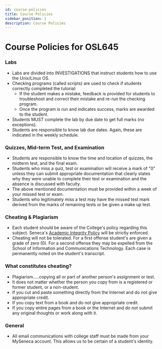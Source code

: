 ```yaml
---
id: course-policies
title: Course Policies
sidebar_position: 1
description: Course Policies
---
```


# Course Policies for OSL645

### Labs

  - Labs are divided into INVESTIGATIONS that instruct students how to use the Unix/Linux OS.
  - Checking programs (called scripts) are used to check if students correctly completed the tutorial:
     - If the student makes a mistake, feedback is provided for students to troubleshoot and correct their mistake and re-run the checking program.
     - Once the program is run and indicates success, marks are awarded to the student.
  - Students MUST complete the lab by due date to get full marks (no exceptions).
  - Students are responsible to know lab due dates. Again, these are indicated in the weekly schedule.

### Quizzes, Mid-term Test, and Examination

  - Students are responsible to know the time and location of quizzes, the midterm test, and the final exam.
  - Students who miss a quiz, test or examination will receive a mark of "0" unless they can submit appropriate documentation that clearly states why they were unable to complete their test or examination and the absence is discussed with faculty.
  - The above mentioned documentation must be provided within a week of your missed test or exam.
  - Students who legitimately miss a test may have the missed test mark derived from the marks of remaining tests or be given a make up test.

### Cheating & Plagiarism

  - Each student should be aware of the College's policy regarding this subject. Seneca's [Academic Integrity Policy](https://www.senecacollege.ca/about/policies/academic-integrity-policy.html) will be strictly enforced.
  - Cheating will not be tolerated. For a first offense student's are given a grade of zero (0). For a second offense they may be expelled from the School of Information and Communications Technology. Each case is permanently noted on the student's transcript.

### What constitutes cheating?

  - Plagiarism.....copying all or part of another person's assignment or test.
  - It does not matter whether the person you copy from is a registered or former student, or a non-student.
  - If you cut and paste something directly from the Internet and do not give appropriate credit.
  - If you copy text from a book and do not give appropriate credit.
  - If you copy entire pages from a book or the Internet and do not submit any original thoughts or work along with it.

### General

  - All email communications with college staff must be made from your MySeneca account. This allows us to be certain of a student's identity.
